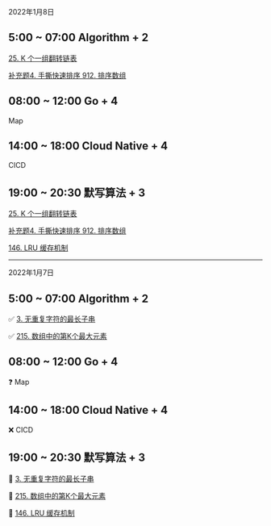 
2022年1月8日 

## 5:00 ~ 07:00 Algorithm + 2

 [25. K 个一组翻转链表](https://leetcode-cn.com/problems/reverse-nodes-in-k-group/)

 [补充题4. 手撕快速排序 912. 排序数组 ](https://leetcode-cn.com/problems/sort-an-array/)


## 08:00 ~ 12:00 Go + 4 

 Map 

## 14:00 ~ 18:00 Cloud Native + 4

 CICD

## 19:00 ~ 20:30 默写算法 + 3

 [25. K 个一组翻转链表](https://leetcode-cn.com/problems/reverse-nodes-in-k-group/)

 [补充题4. 手撕快速排序 912. 排序数组 ](https://leetcode-cn.com/problems/sort-an-array/)

 [146. LRU 缓存机制](https://leetcode-cn.com/problems/lru-cache/)

---
2022年1月7日 

## 5:00 ~ 07:00 Algorithm + 2

✅ [3. 无重复字符的最长子串](https://leetcode-cn.com/problems/longest-substring-without-repeating-characters/)

✅ [215. 数组中的第K个最大元素](https://leetcode-cn.com/problems/kth-largest-element-in-an-array/)

## 08:00 ~ 12:00 Go + 4 

❓ Map 

## 14:00 ~ 18:00 Cloud Native + 4

❌ CICD

## 19:00 ~ 20:30 默写算法 + 3

🚀 [3. 无重复字符的最长子串](https://leetcode-cn.com/problems/longest-substring-without-repeating-characters/)

🚀 [215. 数组中的第K个最大元素](https://leetcode-cn.com/problems/kth-largest-element-in-an-array/)

🚀 [146. LRU 缓存机制](https://leetcode-cn.com/problems/lru-cache/)








